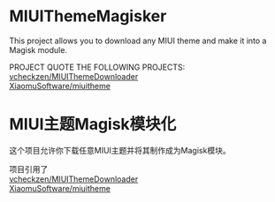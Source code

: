 # MIUIThemeMagisker
This project allows you to download any MIUI theme and make it into a Magisk module.

PROJECT QUOTE THE FOLLOWING PROJECTS:<br />
<a href="https://github.com/vcheckzen/MIUIThemeDownloader">vcheckzen/MIUIThemeDownloader</a><br />
<a href="https://github.com/XiaomuSoftware/miuitheme">XiaomuSoftware/miuitheme</a>
<br />

# MIUI主题Magisk模块化
这个项目允许你下载任意MIUI主题并将其制作成为Magisk模块。

项目引用了 <br />
<a href="https://github.com/vcheckzen/MIUIThemeDownloader">vcheckzen/MIUIThemeDownloader</a><br />
<a href="https://github.com/XiaomuSoftware/miuitheme">XiaomuSoftware/miuitheme</a>
